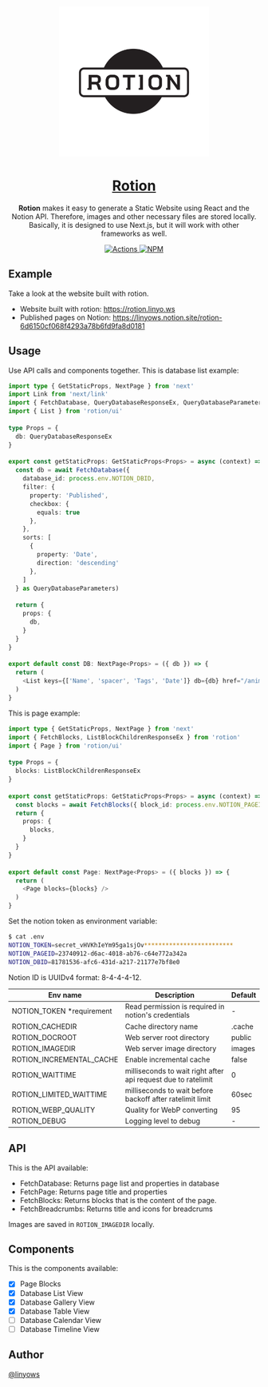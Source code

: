 <p align="center">
  <a href="https://rotion.linyo.ws">
    <picture>
      <source media="(prefers-color-scheme: dark)" srcset="https://github.com/linyows/rotion/blob/main/misc/rotion-dark-bg.svg?raw=true">
      <img alt="Rotion" src="https://github.com/linyows/rotion/blob/main/misc/rotion.svg?raw=true" width="300">
    </picture>
    <h1 align="center">Rotion</h1>
  </a>
</p>

<p align="center">
  <strong>Rotion</strong> makes it easy to generate a Static Website using React and the Notion API.
  Therefore, images and other necessary files are stored locally. Basically, it is designed to use Next.js, but it will work with other frameworks as well.
</p>

<p align="center">
  <a href="https://github.com/linyows/rotion/actions" title="actions">
    <img alt="Actions" src="https://img.shields.io/github/actions/workflow/status/linyows/rotion/build.yml?branch=main&style=for-the-badge&labelColor=000000">
  </a>
  <a href="https://www.npmjs.com/package/rotion" title="npm">
    <img alt="NPM" src="http://img.shields.io/npm/v/rotion.svg?style=for-the-badge&labelColor=000000">
  </a>
</p>

Example
--

Take a look at the website built with rotion.

- Website built with rotion: https://rotion.linyo.ws
- Published pages on Notion: https://linyows.notion.site/rotion-6d6150cf068f4293a78b6fd9fa8d0181

Usage
--

Use API calls and components together. This is database list example:

```ts
import type { GetStaticProps, NextPage } from 'next'
import Link from 'next/link'
import { FetchDatabase, QueryDatabaseResponseEx, QueryDatabaseParameters } from 'rotion'
import { List } from 'rotion/ui'

type Props = {
  db: QueryDatabaseResponseEx
}

export const getStaticProps: GetStaticProps<Props> = async (context) => {
  const db = await FetchDatabase({
    database_id: process.env.NOTION_DBID,
    filter: {
      property: 'Published',
      checkbox: {
        equals: true
      },
    },
    sorts: [
      {
        property: 'Date',
        direction: 'descending'
      },
    ]
  } as QueryDatabaseParameters)

  return {
    props: {
      db,
    }
  }
}

export default const DB: NextPage<Props> = ({ db }) => {
  return (
    <List keys={['Name', 'spacer', 'Tags', 'Date']} db={db} href="/animals/[id]" link={Link} />
  )
}
```

This is page example:

```ts
import type { GetStaticProps, NextPage } from 'next'
import { FetchBlocks, ListBlockChildrenResponseEx } from 'rotion'
import { Page } from 'rotion/ui'

type Props = {
  blocks: ListBlockChildrenResponseEx
}

export const getStaticProps: GetStaticProps<Props> = async (context) => {
  const blocks = await FetchBlocks({ block_id: process.env.NOTION_PAGEID })
  return {
    props: {
      blocks,
    }
  }
}

export default const Page: NextPage<Props> = ({ blocks }) => {
  return (
    <Page blocks={blocks} />
  )
}
```

Set the notion token as environment variable:

```sh
$ cat .env
NOTION_TOKEN=secret_vHVKhIeYm95ga1sjOv*************************
NOTION_PAGEID=23740912-d6ac-4018-ab76-c64e772a342a
NOTION_DBID=81781536-afc6-431d-a217-21177e7bf8e0
```

Notion ID is UUIDv4 format: 8-4-4-4-12.


Env name                    | Description                                                   | Default
---                         | ---                                                           | ---
NOTION_TOKEN *requirement   | Read permission is required in notion's credentials           | -
ROTION_CACHEDIR             | Cache directory name                                          | .cache
ROTION_DOCROOT              | Web server root directory                                     | public
ROTION_IMAGEDIR             | Web server image directory                                    | images
ROTION_INCREMENTAL_CACHE    | Enable incremental cache                                      | false
ROTION_WAITTIME             | milliseconds to wait right after api request due to ratelimit | 0
ROTION_LIMITED_WAITTIME     | milliseconds to wait before backoff after ratelimit limit     | 60sec
ROTION_WEBP_QUALITY         | Quality for WebP converting                                   | 95
ROTION_DEBUG                | Logging level to debug                                        | -

API
--

This is the API available:

- FetchDatabase: Returns page list and properties in database
- FetchPage: Returns page title and properties
- FetchBlocks: Returns blocks that is the content of the page.
- FetchBreadcrumbs: Returns title and icons for breadcrums

Images are saved in `ROTION_IMAGEDIR` locally.

Components
--

This is the components available:

- [x] Page Blocks
- [x] Database List View
- [x] Database Gallery View
- [x] Database Table View
- [ ] Database Calendar View
- [ ] Database Timeline View

Author
--

[@linyows](https://github.com/linyows)
